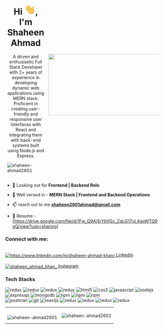 
<div>
 <table>
 <thead>
 <tr>
  <td>
   <h1 align="center"> Hi <img src="https://raw.githubusercontent.com/ABSphreak/ABSphreak/master/gifs/Hi.gif" width="35">, I'm Shaheen Ahmad</h1>
<div align="center">A driven and enthusiastic Full Stack Developer with 2+ years of experience in developing dynamic web applications using MERN stack. Proficient in creating user-friendly and responsive user interfaces with React and integrating them with back-end systems built using Node.js and Express.</div>

<p align="left"> <img src="https://komarev.com/ghpvc/?username=shaheen-ahmad2601&label=Profile%20views&color=0e75b6&style=flat" alt="shaheen-ahmad2601" align="justify" /> </p>
  </td>
  
  <td>
   <img src="https://protocoderspoint.com/wp-content/uploads/2020/01/First-solve-the-problem.-Then-write-the-code.jpeg?ezimgfmt=rs:382x191/rscb13/ng:webp/ngcb13" width="1500" height="200" align="center"/>
  </td>
  </tr
  </thead>
 </table>
 
 </div>

<!-- <p align="left"> <a href="https://github.com/ryo-ma/github-profile-trophy"><img src="https://github-profile-trophy.vercel.app/?username=shaheen-ahmad2601" alt="shaheen-ahmad2601" /></a> </p> -->

<!-- <p align="left"> <a href="https://twitter.com/@ronie___" target="blank"><img src="https://img.shields.io/twitter/follow/@ronie___?logo=twitter&style=for-the-badge" alt="@ronie___" /></a> </p> -->


- 🌱 Looking out for  **Frontend | Backend Role**

- 💬 Well versed in -  **MERN Stack | Frontend and Backend Operations**

- 📫 reach out to me **shaheen2601ahmad@gmail.com**
-  📄 Resume -  [https://drive.google.com/file/d/1Fw_Q9Ai5rYbVGc_ZqLG17vL4goWTQ9qQ/view?usp=sharing]
<!--  📄 Resume -  [https://drive.google.com/file/d/1BAWVCO7mYy1DHXY12J9gj6oofoQbe7E4/view?usp=sharing]-->




<h3 align="left">Connect with me:</h3>
<p align="left">


<br/>
<a href="https://www.linkedin.com/in/shaheen-ahmad-khan/" target="blank"><img align="center" src="https://akm-img-a-in.tosshub.com/indiatoday/images/story/202001/linked-in-2668692_1280__1_.png?iLytbaNXkyfhWUpdjW8tVCXWTf82TTDz&size=770:433" alt="https://www.linkedin.com/in/shaheen-ahmad-khan/" height="30" width="40" /> LinkedIn</a>
<br/>
<br/>
<a href="https://www.instagram.com/khan_shah2601/" target="blank"><img align="center" src="https://img.etimg.com/thumb/msid-66637657,width-650,imgsize-76111,,resizemode-4,quality-100/instagram2.jpg" alt="shaheen_ahmad_khan_" height="30" width="40" /> Instagram</a>
</p>


 <h3 align="left">Tech Stacks
</h3>


<p >
 <img src="https://img.shields.io/badge/aws-E34F26?style=for-the-badge&logo=aws&logoColor=white" alt="redux" />
<img src="https://img.shields.io/badge/linux-E34F26?style=for-the-badge&logo=&logoColor=white" alt="redux" />
 <img src="https://img.shields.io/badge/sql-1572B6?style=for-the-badge&logo=&logoColor=white" alt="redux" />
<img src="https://img.shields.io/badge/docker-E34F26?style=for-the-badge&logo=&logoColor=white" alt="redux" />
<img src="https://img.shields.io/badge/HTML5-E34F26?style=for-the-badge&logo=html5&logoColor=white" alt="html5"/>
<img src="https://img.shields.io/badge/CSS3-1572B6?style=for-the-badge&logo=css3&logoColor=white" alt="css3"/>
<img src="https://img.shields.io/badge/JavaScript-323330?style=for-the-badge&logo=javascript&logoColor=F7DF1E" alt="javascript"/>
<img src="https://img.shields.io/badge/Node.js-339933?style=for-the-badge&logo=nodedotjs&logoColor=white" alt="nodejs" /><br>
<img src="https://img.shields.io/badge/Express.js-000000?style=for-the-badge&logo=express&logoColor=white" alt="expressjs"/>
<img src="https://img.shields.io/badge/MongoDB-4EA94B?style=for-the-badge&logo=mongodb&logoColor=white" alt="mongodb"/>
<img src="https://img.shields.io/badge/npm-CB3837?style=for-the-badge&logo=npm&logoColor=white" alt="npm"/>
 <img src="https://img.shields.io/badge/nextjs-1572B6?style=for-the-badge&logo=&logoColor=white" alt="npm"/>
  <img src="https://img.shields.io/badge/dsa-20232A?style=for-the-badge&logo=&logoColor=61DAFB" alt="npm"/>
 <br>
<img src="https://img.shields.io/badge/Postman-FF6C37?style=for-the-badge&logo=Postman&logoColor=white" alt="postman"/>
 <img src="https://img.shields.io/badge/Git-593D88?style=for-the-badge&logo=git&logoColor=white" alt="git"/>
<img src="https://img.shields.io/badge/React-20232A?style=for-the-badge&logo=react&logoColor=61DAFB" alt="reactjs" />
<img src="https://img.shields.io/badge/Redux-593D88?style=for-the-badge&logo=redux&logoColor=white" alt="redux" />


<img src="https://img.shields.io/badge/kubernetes-E34F26?style=for-the-badge&logo=&logoColor=white" alt="redux" />
<img src="https://img.shields.io/badge/jenkins-1572B6?style=for-the-badge&logo=&logoColor=white" alt="redux" />
<img src="https://img.shields.io/badge/typescript-1572B6?style=for-the-badge&logo=&logoColor=white" alt="redux" />

 
 

</p>

<table>
 <tr>
  <td>
    <p>
 <img align="left" src="https://github-readme-stats.vercel.app/api/top-langs?username=shaheen-ahmad2601&show_icons=true&locale=en&layout=compact" alt="shaheen-ahmad2601" />
 </p>
  </td>
  
  <td>
    <p>
 <img align="center" src="https://github-readme-stats.vercel.app/api?username=shaheen-ahmad2601&show_icons=true&locale=en" alt="shaheen-ahmad2601" />
 </p>
  </td>
 </tr>
 </table>




  
<!-- 
 <div display="flex"> 
  <p>
 <img align="left" src="https://github-readme-stats.vercel.app/api/top-langs?username=shaheen-ahmad2601&show_icons=true&locale=en&layout=compact" alt="shaheen-ahmad2601" />
 </p>
 <p>
 <img align="center" src="https://github-readme-stats.vercel.app/api?username=shaheen-ahmad2601&show_icons=true&locale=en" alt="shaheen-ahmad2601" />
 </p>
 </div> -->


